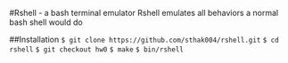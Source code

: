 #Rshell - a bash terminal emulator
Rshell emulates all behaviors a normal bash shell would do

##Installation
``$ git clone https://github.com/sthak004/rshell.git``
``$ cd rshell``
``$ git checkout hw0``
``$ make``
``$ bin/rshell``
